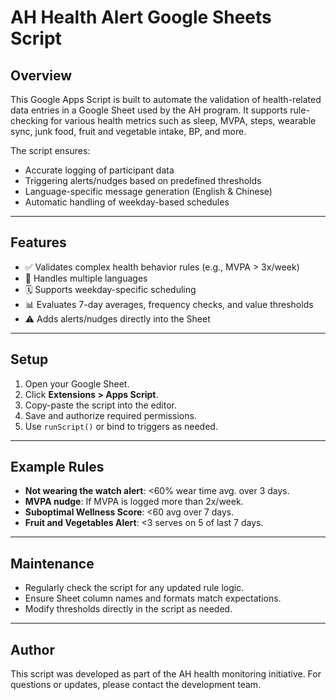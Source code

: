 # AH Health Alert Google Sheets Script

## Overview

This Google Apps Script is built to automate the validation of health-related data entries in a Google Sheet used by the AH program. It supports rule-checking for various health metrics such as sleep, MVPA, steps, wearable sync, junk food, fruit and vegetable intake, BP, and more.

The script ensures:
- Accurate logging of participant data
- Triggering alerts/nudges based on predefined thresholds
- Language-specific message generation (English & Chinese)
- Automatic handling of weekday-based schedules

---

## Features

- ✅ Validates complex health behavior rules (e.g., MVPA > 3x/week)
- 🔄 Handles multiple languages
- 🗓️ Supports weekday-specific scheduling
- 📊 Evaluates 7-day averages, frequency checks, and value thresholds
- ⚠️ Adds alerts/nudges directly into the Sheet

---

## Setup

1. Open your Google Sheet.
2. Click **Extensions > Apps Script**.
3. Copy-paste the script into the editor.
4. Save and authorize required permissions.
5. Use `runScript()` or bind to triggers as needed.

---

## Example Rules

- **Not wearing the watch alert**: <60% wear time avg. over 3 days.
- **MVPA nudge**: If MVPA is logged more than 2x/week.
- **Suboptimal Wellness Score**: <60 avg over 7 days.
- **Fruit and Vegetables Alert**: <3 serves on 5 of last 7 days.

---

## Maintenance

- Regularly check the script for any updated rule logic.
- Ensure Sheet column names and formats match expectations.
- Modify thresholds directly in the script as needed.

---

## Author

This script was developed as part of the AH health monitoring initiative. For questions or updates, please contact the development team.
